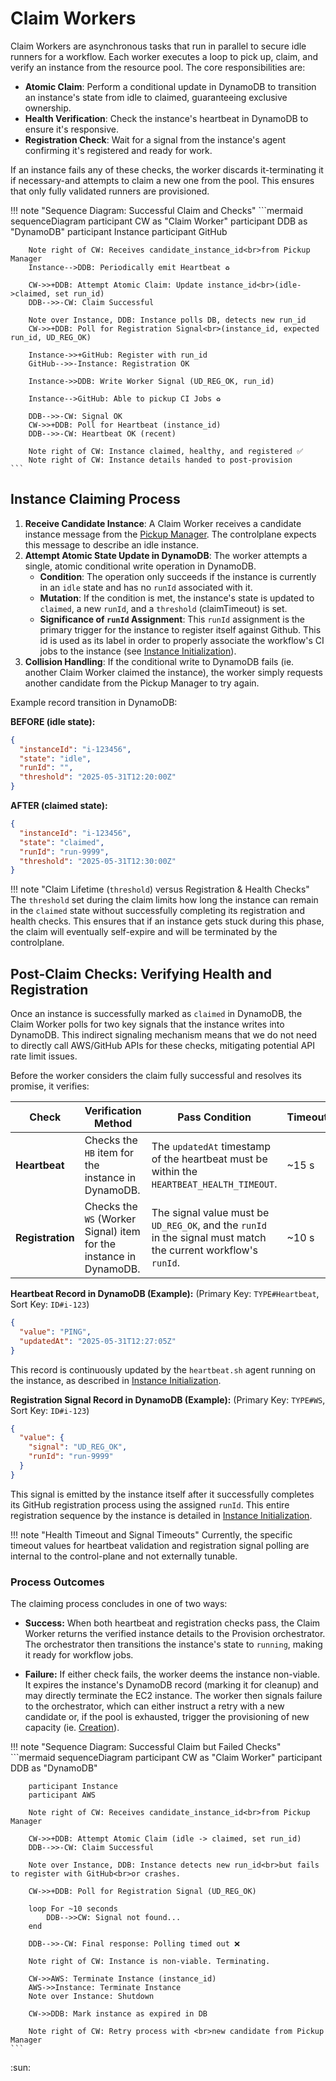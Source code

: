 # Claim Workers

Claim Workers are asynchronous tasks that run in parallel to secure idle runners for a workflow. Each worker executes a loop to pick up, claim, and verify an instance from the resource pool.
The core responsibilities are:

* **Atomic Claim**: Perform a conditional update in DynamoDB to transition an instance's state from idle to claimed, guaranteeing exclusive ownership.
* **Health Verification**: Check the instance's heartbeat in DynamoDB to ensure it's responsive.
* **Registration Check**: Wait for a signal from the instance's agent confirming it's registered and ready for work.

If an instance fails any of these checks, the worker discards it-terminating it if necessary-and attempts to claim a new one from the pool. This ensures that only fully validated runners are provisioned.

<!-- :sun: -->

!!! note "Sequence Diagram: Successful Claim and Checks"
    ```mermaid
    sequenceDiagram
        participant CW as "Claim Worker"
        participant DDB as "DynamoDB"
        participant Instance
        participant GitHub

        Note right of CW: Receives candidate_instance_id<br>from Pickup Manager
        Instance-->DDB: Periodically emit Heartbeat ♻️

        CW->>+DDB: Attempt Atomic Claim: Update instance_id<br>(idle->claimed, set run_id)
        DDB-->>-CW: Claim Successful
        
        Note over Instance, DDB: Instance polls DB, detects new run_id
        CW->>+DDB: Poll for Registration Signal<br>(instance_id, expected run_id, UD_REG_OK)

        Instance->>+GitHub: Register with run_id
        GitHub-->>-Instance: Registration OK

        Instance->>DDB: Write Worker Signal (UD_REG_OK, run_id)

        Instance-->GitHub: Able to pickup CI Jobs ♻️ 
        
        DDB-->>-CW: Signal OK
        CW->>+DDB: Poll for Heartbeat (instance_id)
        DDB-->>-CW: Heartbeat OK (recent)

        Note right of CW: Instance claimed, healthy, and registered ✅
        Note right of CW: Instance details handed to post-provision
    ```

## Instance Claiming Process

1. **Receive Candidate Instance**: A Claim Worker receives a candidate instance message from the [Pickup Manager](./pickup-manager.md). The controlplane expects this message to describe an idle instance.
2. **Attempt Atomic State Update in DynamoDB**: The worker attempts a single,
    atomic conditional write operation in DynamoDB.
    - **Condition**: The operation only succeeds if the instance is currently in an `idle` state and has no `runId` associated with it.
    - **Mutation**: If the condition is met, the instance's state is updated to `claimed`, a new `runId`, and a `threshold` (claimTimeout) is set.
    * **Significance of `runId` Assignment**: This `runId` assignment is the primary trigger for the instance to register itself against Github. This id is used as its label in order to properly associate the workflow's CI jobs to the instance (see [Instance Initialization](../../instance-initialization.md)).
3. **Collision Handling**: If the conditional write to DynamoDB fails (ie. another Claim Worker claimed the instance), the worker simply requests another candidate from the Pickup Manager to try again.

Example record transition in DynamoDB:

**BEFORE (idle state):**

```json
{
  "instanceId": "i-123456",
  "state": "idle",
  "runId": "",
  "threshold": "2025-05-31T12:20:00Z"
}
```

**AFTER (claimed state):**

```json
{
  "instanceId": "i-123456",
  "state": "claimed",
  "runId": "run-9999",
  "threshold": "2025-05-31T12:30:00Z"
}
```

!!! note "Claim Lifetime (`threshold`) versus Registration & Health Checks"
    The `threshold` set during the claim limits how long the instance can remain in the `claimed` state without successfully completing its registration and health checks. This ensures that if an instance gets stuck during this phase, the claim will eventually self-expire and will be terminated by the controlplane.

## Post-Claim Checks: Verifying Health and Registration

Once an instance is successfully marked as `claimed` in DynamoDB, the Claim Worker polls for two key signals that the instance writes into DynamoDB. This indirect signaling mechanism means that we do not need to directly call AWS/GitHub APIs for these checks, mitigating potential API rate limit issues.

Before the worker considers the claim fully successful and resolves its promise, it verifies:

| Check | Verification Method | Pass Condition   | Timeout |
|--|--|--|--|
| **Heartbeat** | Checks the `HB` item for the instance in DynamoDB.     | The `updatedAt` timestamp of the heartbeat must be within the `HEARTBEAT_HEALTH_TIMEOUT`. | ~15 s   |
| **Registration** | Checks the `WS` (Worker Signal) item for the instance in DynamoDB. | The signal value must be `UD_REG_OK`, and the `runId` in the signal must match the current workflow's `runId`. | ~10 s   |

**Heartbeat Record in DynamoDB (Example):**
(Primary Key: `TYPE#Heartbeat`, Sort Key: `ID#i-123`)

```json
{
  "value": "PING",
  "updatedAt": "2025-05-31T12:27:05Z"
}
```

This record is continuously updated by the `heartbeat.sh` agent running on the instance, as described in [Instance Initialization](../../instance-initialization.md).

**Registration Signal Record in DynamoDB (Example):**
(Primary Key: `TYPE#WS`, Sort Key: `ID#i-123`)

```json
{
  "value": {
    "signal": "UD_REG_OK",
    "runId": "run-9999"
  }
}
```

This signal is emitted by the instance itself after it successfully completes its GitHub registration process using the assigned `runId`. This entire registration sequence by the instance is detailed in [Instance Initialization](../../instance-initialization.md).

!!! note "Health Timeout and Signal Timeouts"
    Currently, the specific timeout values for heartbeat validation and registration signal polling are internal to the control-plane and not externally tunable.

### Process Outcomes

The claiming process concludes in one of two ways:

* **Success:** When both heartbeat and registration checks pass, the Claim Worker returns the verified instance details to the Provision orchestrator. The orchestrator then transitions the instance's state to `running`, making it ready for workflow jobs.

* **Failure:** If either check fails, the worker deems the instance non-viable. It expires the instance's DynamoDB record (marking it for cleanup) and may directly terminate the EC2 instance. The worker then signals failure to the orchestrator, which can either instruct a retry with a new candidate or, if the pool is exhausted, trigger the provisioning of new capacity (ie. [Creation](../creation/fleet-creation.md)).

!!! note "Sequence Diagram: Successful Claim but Failed Checks"
    ```mermaid
    sequenceDiagram
        participant CW as "Claim Worker"
        participant DDB as "DynamoDB"
        
        participant Instance
        participant AWS

        Note right of CW: Receives candidate_instance_id<br>from Pickup Manager

        CW->>+DDB: Attempt Atomic Claim (idle -> claimed, set run_id)
        DDB-->>-CW: Claim Successful

        Note over Instance, DDB: Instance detects new run_id<br>but fails to register with GitHub<br>or crashes.

        CW->>+DDB: Poll for Registration Signal (UD_REG_OK)

        loop For ~10 seconds
            DDB-->>CW: Signal not found...
        end

        DDB-->>-CW: Final response: Polling timed out ❌

        Note right of CW: Instance is non-viable. Terminating.

        CW->>AWS: Terminate Instance (instance_id)
        AWS->>Instance: Terminate Instance
        Note over Instance: Shutdown

        CW->>DDB: Mark instance as expired in DB

        Note right of CW: Retry process with <br>new candidate from Pickup Manager
    ```

:sun: